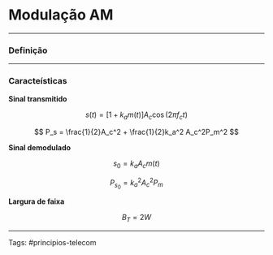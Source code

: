 # Modulação AM

---

### Definição

---

### Caracteísticas

**Sinal transmitido**

$$
s(t) =  [1+k_am(t)]A_c \cos(2\pi f_c t)
$$

$$
P_s = \frac{1}{2}A_c^2 + \frac{1}{2}k_a^2 A_c^2P_m^2 
$$

**Sinal demodulado**

$$
s_0 = k_a A_c m(t)
$$

$$
P_{s_0} = k_a^2 A_c^2 P_m
$$

**Largura de faixa**

$$
B_T = 2W
$$

---

Tags: #principios-telecom 